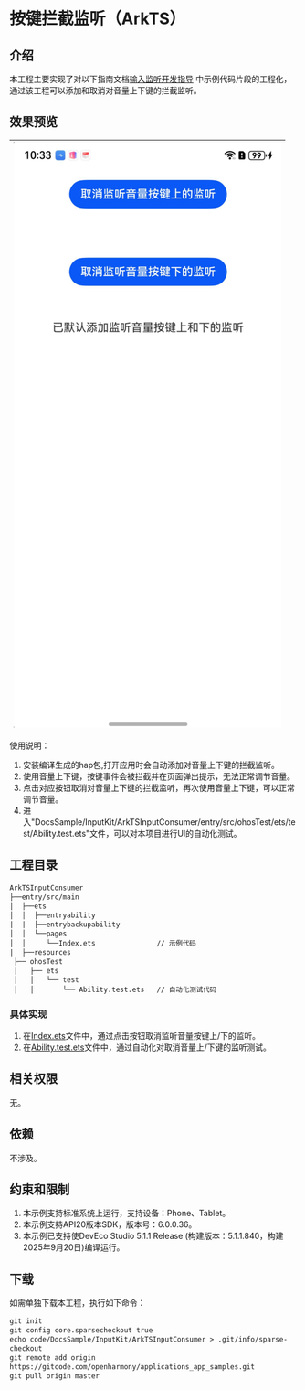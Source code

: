# 按键拦截监听（ArkTS）

## 介绍

本工程主要实现了对以下指南文档[输入监听开发指导](https://gitcode.com/openharmony/docs/blob/master/zh-cn/application-dev/device/input/inputmonitor-guidelines.md)
中示例代码片段的工程化，通过该工程可以添加和取消对音量上下键的拦截监听。

## 效果预览

| ![](screenshot/inputConsumer.png) |
|-----------------------------------|

使用说明：

1. 安装编译生成的hap包,打开应用时会自动添加对音量上下键的拦截监听。
2. 使用音量上下键，按键事件会被拦截并在页面弹出提示，无法正常调节音量。
3. 点击对应按钮取消对音量上下键的拦截监听，再次使用音量上下键，可以正常调节音量。
4. 进入"DocsSample/InputKit/ArkTSInputConsumer/entry/src/ohosTest/ets/test/Ability.test.ets"文件，可以对本项目进行UI的自动化测试。

## 工程目录

```
ArkTSInputConsumer
├──entry/src/main
│  ├──ets
│  │  ├──entryability
|  |  ├──entrybackupability
│  │  └──pages
│  │     └──Index.ets               // 示例代码
|  ├──resources
 ├── ohosTest
 │   ├── ets
 │   │   └── test
 │   │       └── Ability.test.ets   // 自动化测试代码
```

### 具体实现

1. 在[Index.ets](entry/src/main/ets/pages/Index.ets)文件中，通过点击按钮取消监听音量按键上/下的监听。
2. 在[Ability.test.ets](entry/src/ohosTest/ets/test/Ability.test.ets)文件中，通过自动化对取消音量上/下键的监听测试。

## 相关权限

无。

## 依赖

不涉及。

## 约束和限制

1. 本示例支持标准系统上运行，支持设备：Phone、Tablet。
2. 本示例支持API20版本SDK，版本号：6.0.0.36。
3. 本示例已支持使DevEco Studio 5.1.1 Release (构建版本：5.1.1.840，构建 2025年9月20日)编译运行。

## 下载

如需单独下载本工程，执行如下命令：

```
git init
git config core.sparsecheckout true
echo code/DocsSample/InputKit/ArkTSInputConsumer > .git/info/sparse-checkout
git remote add origin https://gitcode.com/openharmony/applications_app_samples.git
git pull origin master
```

